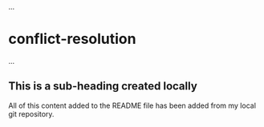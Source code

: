 ...
# conflict-resolution

...
## This is a sub-heading created locally

All of this content added to the README file has been added from my local git repository.